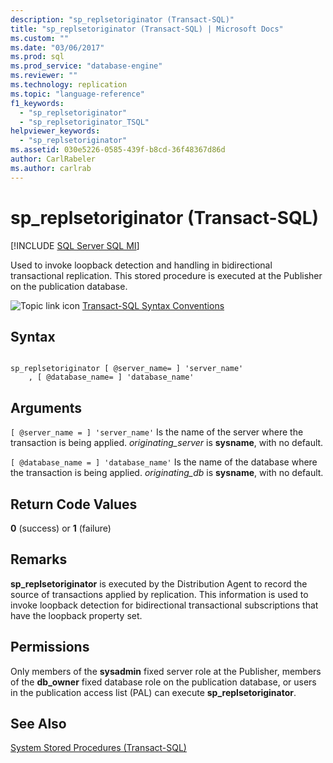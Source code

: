 ```yaml
---
description: "sp_replsetoriginator (Transact-SQL)"
title: "sp_replsetoriginator (Transact-SQL) | Microsoft Docs"
ms.custom: ""
ms.date: "03/06/2017"
ms.prod: sql
ms.prod_service: "database-engine"
ms.reviewer: ""
ms.technology: replication
ms.topic: "language-reference"
f1_keywords: 
  - "sp_replsetoriginator"
  - "sp_replsetoriginator_TSQL"
helpviewer_keywords: 
  - "sp_replsetoriginator"
ms.assetid: 030e5226-0585-439f-b8cd-36f48367d86d
author: CarlRabeler
ms.author: carlrab
---
```

# sp_replsetoriginator (Transact-SQL)
[!INCLUDE [SQL Server SQL MI](../../includes/applies-to-version/sql-asdbmi.md)]

  Used to invoke loopback detection and handling in bidirectional transactional replication. This stored procedure is executed at the Publisher on the publication database.  
  
 ![Topic link icon](../../database-engine/configure-windows/media/topic-link.gif "Topic link icon") [Transact-SQL Syntax Conventions](../../t-sql/language-elements/transact-sql-syntax-conventions-transact-sql.md)  
  
## Syntax  
  
```  
  
sp_replsetoriginator [ @server_name= ] 'server_name'   
    , [ @database_name= ] 'database_name'  
```  
  
## Arguments  
`[ @server_name = ] 'server_name'`
 Is the name of the server where the transaction is being applied. *originating_server* is **sysname**, with no default.  
  
`[ @database_name = ] 'database_name'`
 Is the name of the database where the transaction is being applied. *originating_db* is **sysname**, with no default.  
  
## Return Code Values  
 **0** (success) or **1** (failure)  
  
## Remarks  
 **sp_replsetoriginator** is executed by the Distribution Agent to record the source of transactions applied by replication. This information is used to invoke loopback detection for bidirectional transactional subscriptions that have the loopback property set.  
  
## Permissions  
 Only members of the **sysadmin** fixed server role at the Publisher, members of the **db_owner** fixed database role on the publication database, or users in the publication access list (PAL) can execute **sp_replsetoriginator**.  
  
## See Also  
 [System Stored Procedures &#40;Transact-SQL&#41;](../../relational-databases/system-stored-procedures/system-stored-procedures-transact-sql.md)  
  
  
